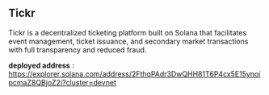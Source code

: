 
## Tickr
Tickr is a decentralized ticketing platform built on Solana that facilitates event management, ticket issuance, and secondary market transactions with full transparency and reduced fraud.

**deployed address** : https://explorer.solana.com/address/2FthqPAdr3DwQHH81T6P4cx5E15ynoipcmaZ8QBjoZ2i?cluster=devnet

